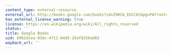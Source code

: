 ```yaml
---
content_type: external-resource
external_url: http://books.google.com/books?id=Z90CA_EUCCkC&pg=PAfrontcover
has_external_license_warning: true
license: https://en.wikipedia.org/wiki/All_rights_reserved
status: ''
title: Google Books
uid: b9b2dcea-93dc-4711-84d5-28af8256ad83
wayback_url: ''
---
```

